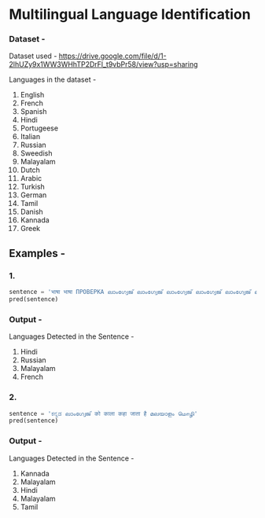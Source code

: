 # Multilingual Language Identification

### Dataset - 
Dataset used -  https://drive.google.com/file/d/1-2lhUZy9x1WW3WHhTP2DrFl_t9vbPr58/view?usp=sharing

Languages in the dataset -
1. English
2. French
3. Spanish
4. Hindi
5. Portugeese
6. Italian
7. Russian
8. Sweedish
9. Malayalam
10. Dutch
11. Arabic
12. Turkish
13. German
14. Tamil
15. Danish
16. Kannada
17. Greek


## Examples - 

### 1.

```py
sentence = 'भाषा भाषा ПРОВЕРКА ലാംഗ്വേജ് ലാംഗ്വേജ് ലാംഗ്വേജ് ലാംഗ്വേജ് ലാംഗ്വേജ് ലാംഗ്വേജ് ലാംഗ്വേജ് VÉRIFICATION'
pred(sentence)
```
### Output - 
Languages Detected in the Sentence - 

1. Hindi
2. Russian
3. Malayalam
4. French


### 2.

```py
sentence = 'ಕನ್ನಡ ലാംഗ്വേജ് को काला कहा जाता है മലയാളം மொழி' 
pred(sentence)
```
### Output - 
Languages Detected in the Sentence - 

1. Kannada
2. Malayalam
3. Hindi
4. Malayalam
5. Tamil
